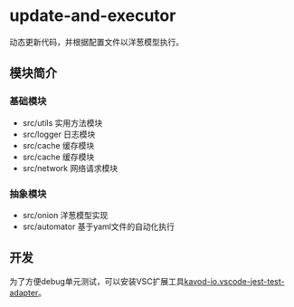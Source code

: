 # update-and-executor

动态更新代码，并根据配置文件以洋葱模型执行。

## 模块简介

### 基础模块

* src/utils 实用方法模块
* src/logger 日志模块
* src/cache 缓存模块
* src/cache 缓存模块
* src/network 网络请求模块

### 抽象模块

* src/onion 洋葱模型实现
* src/automator 基于yaml文件的自动化执行


## 开发

为了方便debug单元测试，可以安装VSC扩展工具[kavod-io.vscode-jest-test-adapter](https://marketplace.visualstudio.com/items?itemName=kavod-io.vscode-jest-test-adapter)。